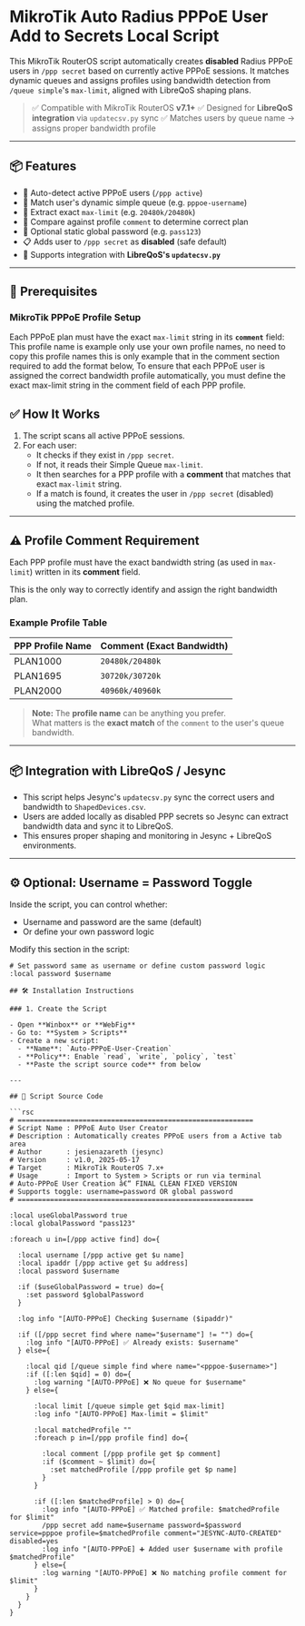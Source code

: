 # MikroTik Auto Radius PPPoE User Add to Secrets Local Script

This MikroTik RouterOS script automatically creates **disabled** Radius PPPoE users in `/ppp secret` based on currently active PPPoE sessions. It matches dynamic queues and assigns profiles using bandwidth detection from `/queue simple`'s `max-limit`, aligned with LibreQoS shaping plans.

> ✅ Compatible with MikroTik RouterOS **v7.1+**
> ✅ Designed for **LibreQoS integration** via `updatecsv.py` sync
> ✅ Matches users by queue name → assigns proper bandwidth profile

---

## 📦 Features

- 🧠 Auto-detect active PPPoE users (`/ppp active`)
- 📶 Match user's dynamic simple queue (e.g. `pppoe-username`)
- 🔁 Extract exact `max-limit` (e.g. `20480k/20480k`)
- 🔎 Compare against profile `comment` to determine correct plan
- 🔐 Optional static global password (e.g. `pass123`)
- 📋 Adds user to `/ppp secret` as **disabled** (safe default)
- 🔄 Supports integration with **LibreQoS's `updatecsv.py`**

---

## 🔧 Prerequisites

### MikroTik PPPoE Profile Setup

Each PPPoE plan must have the exact `max-limit` string in its **`comment`** field:
This profile name is example only use your own profile names, no need to copy this profile names
this is only example that in the comment section required to add the format below, 
To ensure that each PPPoE user is assigned the correct bandwidth profile automatically,
you must define the exact max-limit string in the comment field of each PPP profile.


## ✅ How It Works

1. The script scans all active PPPoE sessions.
2. For each user:
   - It checks if they exist in `/ppp secret`.
   - If not, it reads their Simple Queue `max-limit`.
   - It then searches for a PPP profile with a **comment** that matches that exact `max-limit` string.
   - If a match is found, it creates the user in `/ppp secret` (disabled) using the matched profile.

---

## ⚠️ Profile Comment Requirement

Each PPP profile must have the exact bandwidth string (as used in `max-limit`) written in its **comment** field.

This is the only way to correctly identify and assign the right bandwidth plan.

### Example Profile Table

| **PPP Profile Name** | **Comment (Exact Bandwidth)** |
|----------------------|-------------------------------|
| PLAN1000             | `20480k/20480k`               |
| PLAN1695             | `30720k/30720k`               |
| PLAN2000             | `40960k/40960k`               |

> **Note:** The **profile name** can be anything you prefer.  
> What matters is the **exact match** of the `comment` to the user's queue bandwidth.

---

## 📦 Integration with LibreQoS / Jesync

- This script helps Jesync's `updatecsv.py` sync the correct users and bandwidth to `ShapedDevices.csv`.
- Users are added locally as disabled PPP secrets so Jesync can extract bandwidth data and sync it to LibreQoS.
- This ensures proper shaping and monitoring in Jesync + LibreQoS environments.

---

## ⚙️ Optional: Username = Password Toggle

Inside the script, you can control whether:
- Username and password are the same (default)
- Or define your own password logic

Modify this section in the script:
```routeros
# Set password same as username or define custom password logic
:local password $username

## 🛠 Installation Instructions

### 1. Create the Script

- Open **Winbox** or **WebFig**
- Go to: **System > Scripts**
- Create a new script:
  - **Name**: `Auto-PPPoE-User-Creation`
  - **Policy**: Enable `read`, `write`, `policy`, `test`
  - **Paste the script source code** from below

---

## 📜 Script Source Code

```rsc
# ==========================================================
# Script Name : PPPoE Auto User Creator
# Description : Automatically creates PPPoE users from a Active tab area
# Author      : jesienazareth (jesync)
# Version     : v1.0, 2025-05-17
# Target      : MikroTik RouterOS 7.x+
# Usage       : Import to System > Scripts or run via terminal
# Auto-PPPoE User Creation â€“ FINAL CLEAN FIXED VERSION
# Supports toggle: username=password OR global password
# ==========================================================

:local useGlobalPassword true
:local globalPassword "pass123"

:foreach u in=[/ppp active find] do={

  :local username [/ppp active get $u name]
  :local ipaddr [/ppp active get $u address]
  :local password $username

  :if ($useGlobalPassword = true) do={
    :set password $globalPassword
  }

  :log info "[AUTO-PPPoE] Checking $username ($ipaddr)"

  :if ([/ppp secret find where name="$username"] != "") do={
    :log info "[AUTO-PPPoE] ✅ Already exists: $username"
  } else={

    :local qid [/queue simple find where name="<pppoe-$username>"]
    :if ([:len $qid] = 0) do={
      :log warning "[AUTO-PPPoE] ❌ No queue for $username"
    } else={

      :local limit [/queue simple get $qid max-limit]
      :log info "[AUTO-PPPoE] Max-limit = $limit"

      :local matchedProfile ""
      :foreach p in=[/ppp profile find] do={

        :local comment [/ppp profile get $p comment]
        :if ($comment ~ $limit) do={
          :set matchedProfile [/ppp profile get $p name]
        }
      }

      :if ([:len $matchedProfile] > 0) do={
        :log info "[AUTO-PPPoE] ✅ Matched profile: $matchedProfile for $limit"
        /ppp secret add name=$username password=$password service=pppoe profile=$matchedProfile comment="JESYNC-AUTO-CREATED" disabled=yes
        :log info "[AUTO-PPPoE] ➕ Added user $username with profile $matchedProfile"
      } else={
        :log warning "[AUTO-PPPoE] ❌ No matching profile comment for $limit"
      }
    }
  }
}

